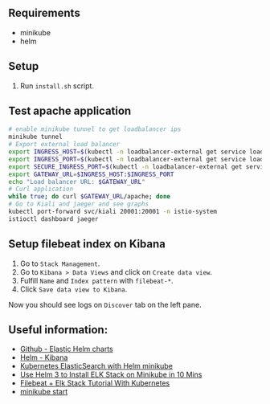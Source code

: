 ## Requirements

- minikube
- helm

## Setup

1. Run `install.sh` script.

## Test apache application

```sh
# enable minikube tunnel to get loadbalancer ips
minikube tunnel
# Export external load balancer
export INGRESS_HOST=$(kubectl -n loadbalancer-external get service loadbalancer-external -o jsonpath='{.status.loadBalancer.ingress[0].ip}') 
export INGRESS_PORT=$(kubectl -n loadbalancer-external get service loadbalancer-external -o jsonpath='{.spec.ports[?(@.name=="http2")].port}')
export SECURE_INGRESS_PORT=$(kubectl -n loadbalancer-external get service loadbalancer-external -o jsonpath='{.spec.ports[?(@.name=="https")].port}')
export GATEWAY_URL=$INGRESS_HOST:$INGRESS_PORT
echo "Load balancer URL: $GATEWAY_URL"
# Curl application
while true; do curl $GATEWAY_URL/apache; done
# Go to Kiali and jaeger and see graphs
kubectl port-forward svc/kiali 20001:20001 -n istio-system
istioctl dashboard jaeger
```

## Setup filebeat index on Kibana

1. Go to `Stack Management`.
2. Go to `Kibana > Data Views` and click on `Create data view`.
3. Fulfill `Name` and `Index pattern` with `filebeat-*`.
4. Click `Save data view to Kibana`.

Now you should see logs on `Discover` tab on the left pane.

## Useful information:

- [Github - Elastic Helm charts](https://github.com/elastic/helm-charts)
- [Helm - Kibana](https://artifacthub.io/packages/helm/elastic/kibana#installing)
- [Kubernetes ElasticSearch with Helm minikube](https://www.bogotobogo.com/DevOps/Docker/Docker_Kubernetes_ElasticSearch_with_Helm_minikube.php)
- [Use Helm 3 to Install ELK Stack on Minikube in 10 Mins](https://www.youtube.com/watch?v=ObLXSMfDX1o)
- [Filebeat + Elk Stack Tutorial With Kubernetes](https://www.youtube.com/watch?v=SU--XMhbWoY)
- [minikube start](https://minikube.sigs.k8s.io/docs/commands/start/)
